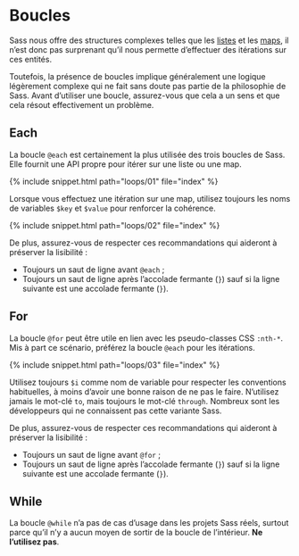 
# Boucles

Sass nous offre des structures complexes telles que les [listes](#listes) et les [maps](#maps), il n’est donc pas surprenant qu’il nous permette d’effectuer des itérations sur ces entités.

Toutefois, la présence de boucles implique généralement une logique légèrement complexe qui ne fait sans doute pas partie de la philosophie de Sass. Avant d’utiliser une boucle, assurez-vous que cela a un sens et que cela résout effectivement un problème.

## Each

La boucle `@each` est certainement la plus utilisée des trois boucles de Sass. Elle fournit une API propre pour itérer sur une liste ou une map.

{% include snippet.html path="loops/01" file="index" %}

Lorsque vous effectuez une itération sur une map, utilisez toujours les noms de variables `$key` et `$value` pour renforcer la cohérence.

{% include snippet.html path="loops/02" file="index" %}

De plus, assurez-vous de respecter ces recommandations qui aideront à préserver la lisibilité&nbsp;:

* Toujours un saut de ligne avant `@each`&nbsp;;
* Toujours un saut de ligne après l’accolade fermante  (`}`) sauf si la ligne suivante est une accolade fermante (`}`).

## For

La boucle `@for` peut être utile en lien avec les pseudo-classes CSS `:nth-*`. Mis à part ce scénario, préférez la boucle `@each` pour les itérations.

{% include snippet.html path="loops/03" file="index" %}

Utilisez toujours `$i` comme nom de variable pour respecter les conventions habituelles, à moins d’avoir une bonne raison de ne pas le faire. N’utilisez jamais le mot-clé `to`, mais toujours le mot-clé `through`. Nombreux sont les développeurs qui ne connaissent pas cette variante Sass.

De plus, assurez-vous de respecter ces recommandations qui aideront à préserver la lisibilité&nbsp;:

* Toujours un saut de ligne avant `@for`&nbsp;;
* Toujours un saut de ligne après l’accolade fermante  (`}`) sauf si la ligne suivante est une accolade fermante (`}`).

## While

La boucle `@while` n’a pas de cas d’usage dans les projets Sass réels, surtout parce qu’il n’y a aucun moyen de sortir de la boucle de l’intérieur. **Ne l’utilisez pas**.
